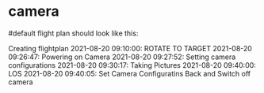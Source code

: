 # camera
#default flight plan should look like this:

Creating flightplan
2021-08-20 09:10:00: ROTATE TO TARGET
2021-08-20 09:26:47: Powering on Camera
2021-08-20 09:27:52: Setting camera configurations
2021-08-20 09:30:17: Taking Pictures
2021-08-20 09:40:00: LOS
2021-08-20 09:40:05: Set Camera Configuratins Back and Switch off camera
